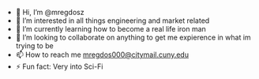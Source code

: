 - 👋 Hi, I’m @mregdosz
- 👀 I’m interested in all things engineering and market related
- 🌱 I’m currently learning how to become a real life iron man 
- 💞️ I’m looking to collaborate on anything to get me expierence in what im trying to be
- 📫 How to reach me mregdos000@citymail.cuny.edu  
- ⚡ Fun fact: Very into Sci-Fi

<!---
mregdosz/mregdosz is a ✨ special ✨ repository because its `README.md` (this file) appears on your GitHub profile.
You can click the Preview link to take a look at your changes.
--->
